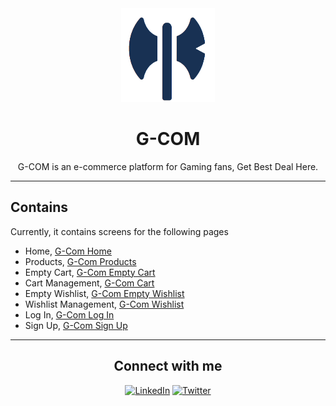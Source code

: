 <div align="center">

<img alt="G-COM" src="./assets/logo.png" width="150px" height="150px" />

# G-COM

G-COM is an e-commerce platform for Gaming fans, Get Best Deal Here.

</div>

---

## Contains

Currently, it contains screens for the following pages

- Home, [G-Com Home](https://gcom.netlify.app/pages/home.html)
- Products, [G-Com Products](https://gcom.netlify.app/pages/product.html)
- Empty Cart, [G-Com Empty Cart](https://gcom.netlify.app/pages/cartEmpty.html)
- Cart Management, [G-Com Cart](https://gcom.netlify.app/pages/cart.html)
- Empty Wishlist, [G-Com Empty Wishlist](https://gcom.netlify.app/pages/wishListEmpty.html)
- Wishlist Management, [G-Com Wishlist](https://gcom.netlify.app/pages/wishlist.html)
- Log In, [G-Com Log In](https://gcom.netlify.app/pages/signIn.html)
- Sign Up, [G-Com Sign Up](https://gcom.netlify.app/pages/signUp.html)

---
<div align="center">

## Connect with me
<div align="center">
    <a href="https://www.linkedin.com/in/swapnil-bansal/"><img src="https://pngimg.com/uploads/linkedIn/linkedIn_PNG13.png" style=width:50px alt="LinkedIn"/></a>
    <a href="https://twitter.com/ultronSwapnil"><img src="https://pngimg.com/uploads/twitter/twitter_PNG29.png" style=width:50px alt="Twitter"/></a>  
</div>
</div>
